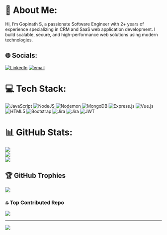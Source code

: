 # 💫 About Me:
Hi, I’m Gopinath S, a passionate Software Engineer with 2+ years of experience specializing in CRM and SaaS web application development. I build scalable, secure, and high-performance web solutions using modern technologies.


## 🌐 Socials:
[![LinkedIn](https://img.shields.io/badge/LinkedIn-%230077B5.svg?logo=linkedin&logoColor=white)](https://linkedin.com/in/https://www.linkedin.com/in/gopinath-sss/) [![email](https://img.shields.io/badge/Email-D14836?logo=gmail&logoColor=white)](mailto:gopi3062.sss@gmail.com) 

# 💻 Tech Stack:
![JavaScript](https://img.shields.io/badge/javascript-%23323330.svg?style=for-the-badge&logo=javascript&logoColor=%23F7DF1E) ![NodeJS](https://img.shields.io/badge/node.js-6DA55F?style=for-the-badge&logo=node.js&logoColor=white) ![Nodemon](https://img.shields.io/badge/NODEMON-%23323330.svg?style=for-the-badge&logo=nodemon&logoColor=%BBDEAD) ![MongoDB](https://img.shields.io/badge/MongoDB-%234ea94b.svg?style=for-the-badge&logo=mongodb&logoColor=white) ![Express.js](https://img.shields.io/badge/express.js-%23404d59.svg?style=for-the-badge&logo=express&logoColor=%2361DAFB) ![Vue.js](https://img.shields.io/badge/vue.js-%2335495e.svg?style=for-the-badge&logo=vuedotjs&logoColor=%234FC08D) ![HTML5](https://img.shields.io/badge/html5-%23E34F26.svg?style=for-the-badge&logo=html5&logoColor=white) ![Bootstrap](https://img.shields.io/badge/bootstrap-%238511FA.svg?style=for-the-badge&logo=bootstrap&logoColor=white) ![Jira](https://img.shields.io/badge/jira-%230A0FFF.svg?style=for-the-badge&logo=jira&logoColor=white) ![Jira](https://img.shields.io/badge/jira-%230A0FFF.svg?style=for-the-badge&logo=jira&logoColor=white) ![JWT](https://img.shields.io/badge/JWT-black?style=for-the-badge&logo=JSON%20web%20tokens)
# 📊 GitHub Stats:
![](https://github-readme-stats.vercel.app/api?username=gopinath-s-dev&theme=dark&hide_border=false&include_all_commits=false&count_private=false)<br/>
![](https://nirzak-streak-stats.vercel.app/?user=gopinath-s-dev&theme=dark&hide_border=false)<br/>
![](https://github-readme-stats.vercel.app/api/top-langs/?username=gopinath-s-dev&theme=dark&hide_border=false&include_all_commits=false&count_private=false&layout=compact)

## 🏆 GitHub Trophies
![](https://github-profile-trophy.vercel.app/?username=gopinath-s-dev&theme=radical&no-frame=false&no-bg=true&margin-w=4)

### 🔝 Top Contributed Repo
![](https://github-contributor-stats.vercel.app/api?username=gopinath-s-dev&limit=5&theme=shades-of-purple&combine_all_yearly_contributions=true)

---
[![](https://visitcount.itsvg.in/api?id=gopinath-s-dev&icon=0&color=0)](https://visitcount.itsvg.in)

<!-- Proudly created with GPRM ( https://gprm.itsvg.in ) -->
